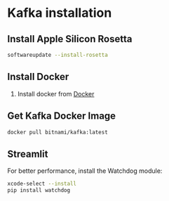 # Kafka installation

## Install Apple Silicon Rosetta
```bash
softwareupdate --install-rosetta
```

## Install Docker
1. Install docker from [Docker](https://www.docker.com)

## Get Kafka Docker Image
```bash
docker pull bitnami/kafka:latest
```

## Streamlit
For better performance, install the Watchdog module:
```bash
xcode-select --install
pip install watchdog
```